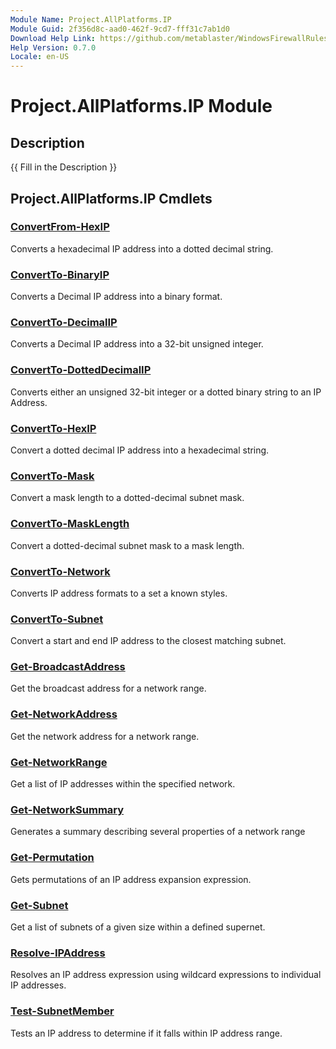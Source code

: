 ```yaml
---
Module Name: Project.AllPlatforms.IP
Module Guid: 2f356d8c-aad0-462f-9cd7-fff31c7ab1d0
Download Help Link: https://github.com/metablaster/WindowsFirewallRuleset/tree/master/Config/HelpContent/0.7.0
Help Version: 0.7.0
Locale: en-US
---
```


# Project.AllPlatforms.IP Module

## Description

{{ Fill in the Description }}

## Project.AllPlatforms.IP Cmdlets

### [ConvertFrom-HexIP](ConvertFrom-HexIP.md)

Converts a hexadecimal IP address into a dotted decimal string.

### [ConvertTo-BinaryIP](ConvertTo-BinaryIP.md)

Converts a Decimal IP address into a binary format.

### [ConvertTo-DecimalIP](ConvertTo-DecimalIP.md)

Converts a Decimal IP address into a 32-bit unsigned integer.

### [ConvertTo-DottedDecimalIP](ConvertTo-DottedDecimalIP.md)

Converts either an unsigned 32-bit integer or a dotted binary string to an IP Address.

### [ConvertTo-HexIP](ConvertTo-HexIP.md)

Convert a dotted decimal IP address into a hexadecimal string.

### [ConvertTo-Mask](ConvertTo-Mask.md)

Convert a mask length to a dotted-decimal subnet mask.

### [ConvertTo-MaskLength](ConvertTo-MaskLength.md)

Convert a dotted-decimal subnet mask to a mask length.

### [ConvertTo-Network](ConvertTo-Network.md)

Converts IP address formats to a set a known styles.

### [ConvertTo-Subnet](ConvertTo-Subnet.md)

Convert a start and end IP address to the closest matching subnet.

### [Get-BroadcastAddress](Get-BroadcastAddress.md)

Get the broadcast address for a network range.

### [Get-NetworkAddress](Get-NetworkAddress.md)

Get the network address for a network range.

### [Get-NetworkRange](Get-NetworkRange.md)

Get a list of IP addresses within the specified network.

### [Get-NetworkSummary](Get-NetworkSummary.md)

Generates a summary describing several properties of a network range

### [Get-Permutation](Get-Permutation.md)

Gets permutations of an IP address expansion expression.

### [Get-Subnet](Get-Subnet.md)

Get a list of subnets of a given size within a defined supernet.

### [Resolve-IPAddress](Resolve-IPAddress.md)

Resolves an IP address expression using wildcard expressions to individual IP addresses.

### [Test-SubnetMember](Test-SubnetMember.md)

Tests an IP address to determine if it falls within IP address range.
